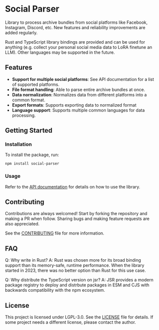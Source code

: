 # Social Parser

Library to process archive bundles from social platforms like Facebook, Instagram, Discord, etc. New features and reliability improvements are added regularly.

Rust and TypeScript library bindings are provided and can be used for anything (e.g. collect your personal social media data to LoRA finetune an LLM). Other languages may be supported in the future.

## Features

- **Support for multiple social platforms**: See API documentation for a list of supported platforms. <!-- TODO: Add link -->
- **File format handling**: Able to parse entire archive bundles at once.
- **Data normalization**: Normalizes data from different platforms into a common format.
- **Export formats**: Supports exporting data to normalized format
- **Language support**: Supports multiple common languages for data processing.

## Getting Started

### Installation

To install the package, run:

```bash
npm install social-parser
```
<!-- TODO: Add other binding info -->

### Usage

Refer to the [API documentation](API.md) for details on how to use the library.
<!-- TODO: Update -->

## Contributing

Contributions are always welcomed! Start by forking the repository and making a PR when follow. Sharing bugs and making feature requests are also appreciated.

See the [CONTRIBUTING](CONTRIBUTING.md) file for more information.

## FAQ

Q: Why write in Rust?
A: Rust was chosen more for its broad binding support than its memory-safe, runtime performance. When the library started in 2023, there was no better option than Rust for this use case.

Q: Why distribute the TypeScript version on jsr?
A: JSR provides a modern package registry to deploy and distrbute packages in ESM and CJS with backwards compatibility with the npm ecosystem.

## License

This project is licensed under LGPL-3.0. See the [LICENSE](LICENSE) file for details. If some project needs a different license, please contact the author.
